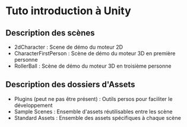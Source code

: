 # Tuto introduction à Unity

## Description des scènes 

- 2dCharacter : Scene de démo du moteur 2D
- CharacterFirstPerson : Scène de démo du moteur 3D en première personne
- RollerBall : Scène de démo du moteur 3D en troisième personne

## Description des dossiers d'Assets

- Plugins (peut ne pas être présent) : Outils persos pour faciliter le développement
- Sample Scenes : Ensemble d'assets réutilisables entre les scène
- Standard Assets : Ensemble des assets spécifiques à chaque scène
